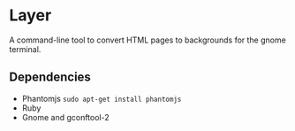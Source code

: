 Layer
=====

A command-line tool to convert HTML pages to backgrounds for the gnome terminal.

Dependencies
------------

* Phantomjs `sudo apt-get install phantomjs`
* Ruby
* Gnome and gconftool-2
